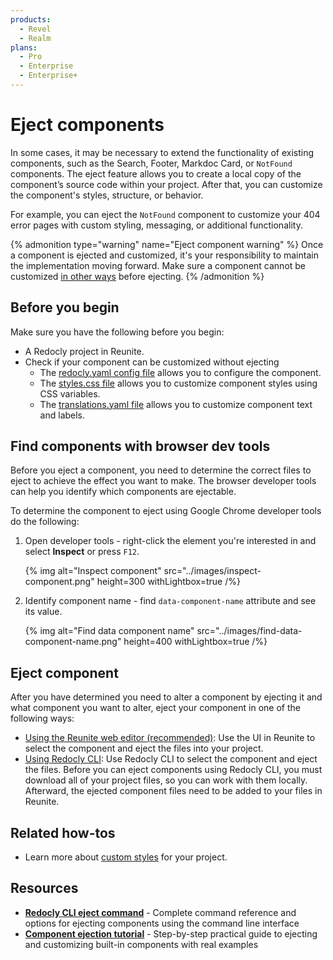 ```yaml
---
products:
  - Revel
  - Realm
plans:
  - Pro
  - Enterprise
  - Enterprise+
---
```


# Eject components

In some cases, it may be necessary to extend the functionality of existing components, such as the Search, Footer, Markdoc Card, or `NotFound` components.
The eject feature allows you to create a local copy of the component’s source code within your project.
After that, you can customize the component's styles, structure, or behavior.

For example, you can eject the `NotFound` component to customize your 404 error pages with custom styling, messaging, or additional functionality.

{% admonition type="warning" name="Eject component warning" %}
  Once a component is ejected and customized, it's your responsibility to maintain the implementation moving forward. Make sure a component cannot be customized [in other ways](#before-you-begin) before ejecting.
{% /admonition %}

## Before you begin

Make sure you have the following before you begin:

- A Redocly project in Reunite.
- Check if your component can be customized without ejecting
  - The [redocly.yaml config file](../../config/index.md) allows you to configure the component.
  - The [styles.css file](../../branding/customize-styles.md) allows you to customize component styles using CSS variables.
  - The [translations.yaml file](../../content/localization/translation-keys.md) allows you to customize component text and labels.

## Find components with browser dev tools

Before you eject a component, you need to determine the correct files to eject to achieve the effect you want to make.
The browser developer tools can help you identify which components are ejectable.

To determine the component to eject using Google Chrome developer tools do the following:

1. Open developer tools - right-click the element you're interested in and select **Inspect** or press `F12`.

    {% img
      alt="Inspect component"
      src="../images/inspect-component.png"
      height=300
      withLightbox=true
    /%}

1. Identify component name - find `data-component-name` attribute and see its value.

    {% img
      alt="Find data component name"
      src="../images/find-data-component-name.png"
      height=400
      withLightbox=true
    /%}

## Eject component

After you have determined you need to alter a component by ejecting it and what component you want to alter, eject your component in one of the following ways:

- [Using the Reunite web editor (recommended)](./eject-components-in-reunite.md): Use the UI in Reunite to select the component and eject the files into your project.
- [Using Redocly CLI](./eject-components-using-cli.md): Use Redocly CLI to select the component and eject the files.
  Before you can eject components using Redocly CLI, you must download all of your project files, so you can work with them locally.
  Afterward, the ejected component files need to be added to your files in Reunite.

## Related how-tos

- Learn more about [custom styles](../../branding/customize-styles.md) for your project.

## Resources

- **[Redocly CLI eject command](https://redocly.com/docs/cli/commands/eject)** - Complete command reference and options for ejecting components using the command line interface
- **[Component ejection tutorial](./eject-components-tutorial)** - Step-by-step practical guide to ejecting and customizing built-in components with real examples
